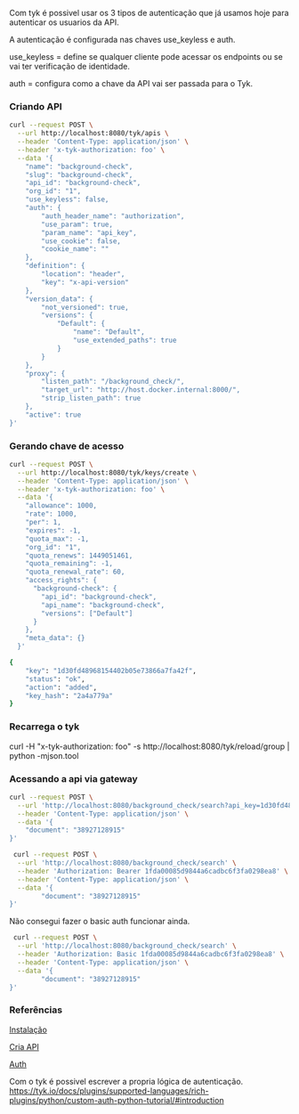 Com tyk é possivel usar os 3 tipos de autenticação que já usamos hoje para autenticar os usuarios da API.

A autenticação é configurada nas chaves use_keyless e auth.

use_keyless = define se qualquer cliente pode acessar os endpoints ou se vai ter verificação de identidade.

auth = configura como a chave da API vai ser passada para o Tyk.

### Criando API

```bash 
curl --request POST \
  --url http://localhost:8080/tyk/apis \
  --header 'Content-Type: application/json' \
  --header 'x-tyk-authorization: foo' \
  --data '{
	"name": "background-check",
	"slug": "background-check",
	"api_id": "background-check",
	"org_id": "1",
	"use_keyless": false,
	"auth": {
		"auth_header_name": "authorization",
		"use_param": true,
		"param_name": "api_key",
		"use_cookie": false,
		"cookie_name": ""
	},
	"definition": {
		"location": "header",
		"key": "x-api-version"
	},
	"version_data": {
		"not_versioned": true,
		"versions": {
			"Default": {
				"name": "Default",
				"use_extended_paths": true
			}
		}
	},
	"proxy": {
		"listen_path": "/background_check/",
		"target_url": "http://host.docker.internal:8000/",
		"strip_listen_path": true
	},
	"active": true
}'
```

### Gerando chave de acesso

```bash
curl --request POST \
  --url http://localhost:8080/tyk/keys/create \
  --header 'Content-Type: application/json' \
  --header 'x-tyk-authorization: foo' \
  --data '{
    "allowance": 1000,
    "rate": 1000,
    "per": 1,
    "expires": -1,
    "quota_max": -1,
    "org_id": "1",
    "quota_renews": 1449051461,
    "quota_remaining": -1,
    "quota_renewal_rate": 60,
    "access_rights": {
      "background-check": {
        "api_id": "background-check",
        "api_name": "background-check",
        "versions": ["Default"]
      }
    },
    "meta_data": {}
  }'

{
	"key": "1d30fd48968154402b05e73866a7fa42f",
	"status": "ok",
	"action": "added",
	"key_hash": "2a4a779a"
}
```

### Recarrega o tyk
curl -H "x-tyk-authorization: foo" -s http://localhost:8080/tyk/reload/group | python -mjson.tool

### Acessando a api via gateway

```bash
curl --request POST \
  --url 'http://localhost:8080/background_check/search?api_key=1d30fd48968154402b05e73866a7fa42f' \
  --header 'Content-Type: application/json' \
  --data '{
	"document": "38927128915"
}'
```

```bash
 curl --request POST \
  --url 'http://localhost:8080/background_check/search' \
  --header 'Authorization: Bearer 1fda00085d9844a6cadbc6f3fa0298ea8' \
  --header 'Content-Type: application/json' \
  --data '{
        "document": "38927128915"
}'
```

Não consegui fazer o basic auth funcionar ainda.
```bash
 curl --request POST \
  --url 'http://localhost:8080/background_check/search' \
  --header 'Authorization: Basic 1fda00085d9844a6cadbc6f3fa0298ea8' \
  --header 'Content-Type: application/json' \
  --data '{
        "document": "38927128915"
}'
```

### Referências

[Instalação](https://tyk.io/docs/tyk-oss/ce-docker/)

[Cria API](https://tyk.io/docs/getting-started/create-api/)

[Auth](https://tyk.io/docs/getting-started/create-api-key/)


Com o tyk é possivel escrever a propria lógica de autenticação. https://tyk.io/docs/plugins/supported-languages/rich-plugins/python/custom-auth-python-tutorial/#introduction